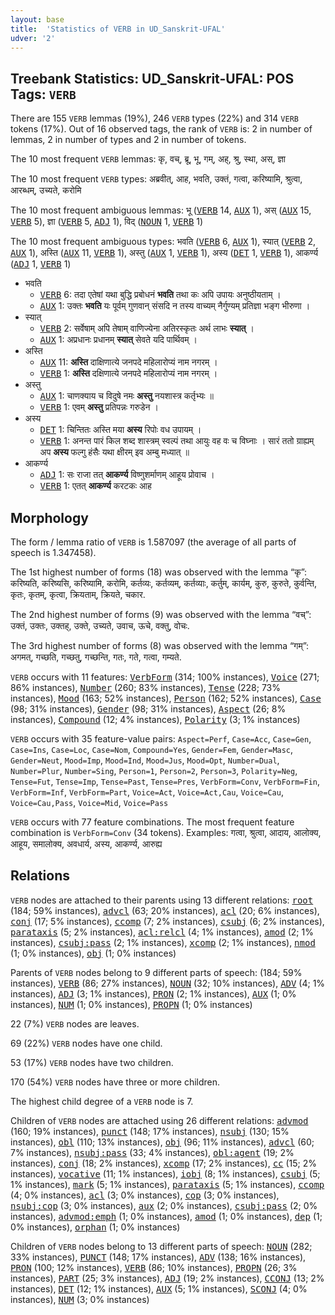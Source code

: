 ```yaml
---
layout: base
title:  'Statistics of VERB in UD_Sanskrit-UFAL'
udver: '2'
---
```


## Treebank Statistics: UD_Sanskrit-UFAL: POS Tags: `VERB`

There are 155 `VERB` lemmas (19%), 246 `VERB` types (22%) and 314 `VERB` tokens (17%).
Out of 16 observed tags, the rank of `VERB` is: 2 in number of lemmas, 2 in number of types and 2 in number of tokens.

The 10 most frequent `VERB` lemmas: कृ, वच्, ब्रू, भू, गम्, अह्, श्रु, स्था, अस्, ज्ञा

The 10 most frequent `VERB` types:  अब्रवीत्, आह, भवति, उक्तं, गत्वा, करिष्यामि, श्रुत्वा, आरब्धम्, उच्यते, करोमि

The 10 most frequent ambiguous lemmas: भू (<tt><a href="sa_ufal-pos-VERB.html">VERB</a></tt> 14, <tt><a href="sa_ufal-pos-AUX.html">AUX</a></tt> 1), अस् (<tt><a href="sa_ufal-pos-AUX.html">AUX</a></tt> 15, <tt><a href="sa_ufal-pos-VERB.html">VERB</a></tt> 5), ज्ञा (<tt><a href="sa_ufal-pos-VERB.html">VERB</a></tt> 5, <tt><a href="sa_ufal-pos-ADJ.html">ADJ</a></tt> 1), विद् (<tt><a href="sa_ufal-pos-NOUN.html">NOUN</a></tt> 1, <tt><a href="sa_ufal-pos-VERB.html">VERB</a></tt> 1)

The 10 most frequent ambiguous types:  भवति (<tt><a href="sa_ufal-pos-VERB.html">VERB</a></tt> 6, <tt><a href="sa_ufal-pos-AUX.html">AUX</a></tt> 1), स्यात् (<tt><a href="sa_ufal-pos-VERB.html">VERB</a></tt> 2, <tt><a href="sa_ufal-pos-AUX.html">AUX</a></tt> 1), अस्ति (<tt><a href="sa_ufal-pos-AUX.html">AUX</a></tt> 11, <tt><a href="sa_ufal-pos-VERB.html">VERB</a></tt> 1), अस्तु (<tt><a href="sa_ufal-pos-AUX.html">AUX</a></tt> 1, <tt><a href="sa_ufal-pos-VERB.html">VERB</a></tt> 1), अस्य (<tt><a href="sa_ufal-pos-DET.html">DET</a></tt> 1, <tt><a href="sa_ufal-pos-VERB.html">VERB</a></tt> 1), आकर्ण्य (<tt><a href="sa_ufal-pos-ADJ.html">ADJ</a></tt> 1, <tt><a href="sa_ufal-pos-VERB.html">VERB</a></tt> 1)


* भवति
  * <tt><a href="sa_ufal-pos-VERB.html">VERB</a></tt> 6: तदा एतेषां यथा बुद्धि प्रबोधनं <b>भवति</b> तथा कः अपि उपायः अनुष्ठीयताम् ।
  * <tt><a href="sa_ufal-pos-AUX.html">AUX</a></tt> 1: उक्तः <b>भवति</b> यः पूर्वम् गुणवान् संसदि न तस्य वाच्यम् नैर्गुण्यम् प्रतिज्ञा भङ्ग भीरुणा ।
* स्यात्
  * <tt><a href="sa_ufal-pos-VERB.html">VERB</a></tt> 2: सर्वेषाम् अपि तेषाम् वाणिज्येना अतिरस्कृतः अर्थ लाभः <b>स्यात्</b> ।
  * <tt><a href="sa_ufal-pos-AUX.html">AUX</a></tt> 1: अप्रधानः प्रधानम् <b>स्यात्</b> सेवते यदि पार्थिवम् ।
* अस्ति
  * <tt><a href="sa_ufal-pos-AUX.html">AUX</a></tt> 11: <b>अस्ति</b> दाक्षिणात्ये जनपदे महिलारोप्यं नाम नगरम् ।
  * <tt><a href="sa_ufal-pos-VERB.html">VERB</a></tt> 1: <b>अस्ति</b> दक्षिणात्ये जनपदे महिलारोप्यं नाम नगरम् ।
* अस्तु
  * <tt><a href="sa_ufal-pos-AUX.html">AUX</a></tt> 1: चाणक्याय च विदुषे नमः <b>अस्तु</b> नयशास्त्र कर्तृभ्यः ॥
  * <tt><a href="sa_ufal-pos-VERB.html">VERB</a></tt> 1: एवम् <b>अस्तु</b> प्रतिपन्नः गरुडेन ।
* अस्य
  * <tt><a href="sa_ufal-pos-DET.html">DET</a></tt> 1: चिन्तितः अस्ति मया <b>अस्य</b> रिपोः वध उपायम् ।
  * <tt><a href="sa_ufal-pos-VERB.html">VERB</a></tt> 1: अनन्त पारं किल शब्द शास्त्रम् स्वल्पं तथा आयुः वह वः च विघ्नाः । सारं ततो ग्राह्यम् अप <b>अस्य</b> फल्गु हंसैः यथा क्षीरम् इव अम्बु मध्यात् ॥
* आकर्ण्य
  * <tt><a href="sa_ufal-pos-ADJ.html">ADJ</a></tt> 1: सः राजा तत् <b>आकर्ण्य</b> विष्णुशर्माणम् आहूय प्रोवाच ।
  * <tt><a href="sa_ufal-pos-VERB.html">VERB</a></tt> 1: एतत् <b>आकर्ण्य</b> करटकः आह

## Morphology

The form / lemma ratio of `VERB` is 1.587097 (the average of all parts of speech is 1.347458).

The 1st highest number of forms (18) was observed with the lemma “कृ”: करिष्यति, करिष्यसि, करिष्यामि, करोमि, कर्तव्यः, कर्तव्यम्, कर्तव्याः, कर्तुम्, कार्यम्, कुरु, कुरुते, कुर्वन्ति, कृतः, कृतम्, कृत्वा, क्रियताम्, क्रियते, चकार.

The 2nd highest number of forms (9) was observed with the lemma “वच्”: उक्तं, उक्तः, उक्तह्, उक्ते, उच्यते, उवाच, ऊचे, वक्तु, वोचः.

The 3rd highest number of forms (8) was observed with the lemma “गम्”: अगमत्, गच्छति, गच्छतु, गच्छन्ति, गतः, गते, गत्वा, गम्यते.

`VERB` occurs with 11 features: <tt><a href="sa_ufal-feat-VerbForm.html">VerbForm</a></tt> (314; 100% instances), <tt><a href="sa_ufal-feat-Voice.html">Voice</a></tt> (271; 86% instances), <tt><a href="sa_ufal-feat-Number.html">Number</a></tt> (260; 83% instances), <tt><a href="sa_ufal-feat-Tense.html">Tense</a></tt> (228; 73% instances), <tt><a href="sa_ufal-feat-Mood.html">Mood</a></tt> (163; 52% instances), <tt><a href="sa_ufal-feat-Person.html">Person</a></tt> (162; 52% instances), <tt><a href="sa_ufal-feat-Case.html">Case</a></tt> (98; 31% instances), <tt><a href="sa_ufal-feat-Gender.html">Gender</a></tt> (98; 31% instances), <tt><a href="sa_ufal-feat-Aspect.html">Aspect</a></tt> (26; 8% instances), <tt><a href="sa_ufal-feat-Compound.html">Compound</a></tt> (12; 4% instances), <tt><a href="sa_ufal-feat-Polarity.html">Polarity</a></tt> (3; 1% instances)

`VERB` occurs with 35 feature-value pairs: `Aspect=Perf`, `Case=Acc`, `Case=Gen`, `Case=Ins`, `Case=Loc`, `Case=Nom`, `Compound=Yes`, `Gender=Fem`, `Gender=Masc`, `Gender=Neut`, `Mood=Imp`, `Mood=Ind`, `Mood=Jus`, `Mood=Opt`, `Number=Dual`, `Number=Plur`, `Number=Sing`, `Person=1`, `Person=2`, `Person=3`, `Polarity=Neg`, `Tense=Fut`, `Tense=Imp`, `Tense=Past`, `Tense=Pres`, `VerbForm=Conv`, `VerbForm=Fin`, `VerbForm=Inf`, `VerbForm=Part`, `Voice=Act`, `Voice=Act,Cau`, `Voice=Cau`, `Voice=Cau,Pass`, `Voice=Mid`, `Voice=Pass`

`VERB` occurs with 77 feature combinations.
The most frequent feature combination is `VerbForm=Conv` (34 tokens).
Examples: गत्वा, श्रुत्वा, आदाय, आलोक्य, आहूय, समालोक्य, अवधार्य, अस्य, आकर्ण्य, आरुह्य


## Relations

`VERB` nodes are attached to their parents using 13 different relations: <tt><a href="sa_ufal-dep-root.html">root</a></tt> (184; 59% instances), <tt><a href="sa_ufal-dep-advcl.html">advcl</a></tt> (63; 20% instances), <tt><a href="sa_ufal-dep-acl.html">acl</a></tt> (20; 6% instances), <tt><a href="sa_ufal-dep-conj.html">conj</a></tt> (17; 5% instances), <tt><a href="sa_ufal-dep-ccomp.html">ccomp</a></tt> (7; 2% instances), <tt><a href="sa_ufal-dep-csubj.html">csubj</a></tt> (6; 2% instances), <tt><a href="sa_ufal-dep-parataxis.html">parataxis</a></tt> (5; 2% instances), <tt><a href="sa_ufal-dep-acl-relcl.html">acl:relcl</a></tt> (4; 1% instances), <tt><a href="sa_ufal-dep-amod.html">amod</a></tt> (2; 1% instances), <tt><a href="sa_ufal-dep-csubj-pass.html">csubj:pass</a></tt> (2; 1% instances), <tt><a href="sa_ufal-dep-xcomp.html">xcomp</a></tt> (2; 1% instances), <tt><a href="sa_ufal-dep-nmod.html">nmod</a></tt> (1; 0% instances), <tt><a href="sa_ufal-dep-obj.html">obj</a></tt> (1; 0% instances)

Parents of `VERB` nodes belong to 9 different parts of speech:  (184; 59% instances), <tt><a href="sa_ufal-pos-VERB.html">VERB</a></tt> (86; 27% instances), <tt><a href="sa_ufal-pos-NOUN.html">NOUN</a></tt> (32; 10% instances), <tt><a href="sa_ufal-pos-ADV.html">ADV</a></tt> (4; 1% instances), <tt><a href="sa_ufal-pos-ADJ.html">ADJ</a></tt> (3; 1% instances), <tt><a href="sa_ufal-pos-PRON.html">PRON</a></tt> (2; 1% instances), <tt><a href="sa_ufal-pos-AUX.html">AUX</a></tt> (1; 0% instances), <tt><a href="sa_ufal-pos-NUM.html">NUM</a></tt> (1; 0% instances), <tt><a href="sa_ufal-pos-PROPN.html">PROPN</a></tt> (1; 0% instances)

22 (7%) `VERB` nodes are leaves.

69 (22%) `VERB` nodes have one child.

53 (17%) `VERB` nodes have two children.

170 (54%) `VERB` nodes have three or more children.

The highest child degree of a `VERB` node is 7.

Children of `VERB` nodes are attached using 26 different relations: <tt><a href="sa_ufal-dep-advmod.html">advmod</a></tt> (160; 19% instances), <tt><a href="sa_ufal-dep-punct.html">punct</a></tt> (148; 17% instances), <tt><a href="sa_ufal-dep-nsubj.html">nsubj</a></tt> (130; 15% instances), <tt><a href="sa_ufal-dep-obl.html">obl</a></tt> (110; 13% instances), <tt><a href="sa_ufal-dep-obj.html">obj</a></tt> (96; 11% instances), <tt><a href="sa_ufal-dep-advcl.html">advcl</a></tt> (60; 7% instances), <tt><a href="sa_ufal-dep-nsubj-pass.html">nsubj:pass</a></tt> (33; 4% instances), <tt><a href="sa_ufal-dep-obl-agent.html">obl:agent</a></tt> (19; 2% instances), <tt><a href="sa_ufal-dep-conj.html">conj</a></tt> (18; 2% instances), <tt><a href="sa_ufal-dep-xcomp.html">xcomp</a></tt> (17; 2% instances), <tt><a href="sa_ufal-dep-cc.html">cc</a></tt> (15; 2% instances), <tt><a href="sa_ufal-dep-vocative.html">vocative</a></tt> (11; 1% instances), <tt><a href="sa_ufal-dep-iobj.html">iobj</a></tt> (8; 1% instances), <tt><a href="sa_ufal-dep-csubj.html">csubj</a></tt> (5; 1% instances), <tt><a href="sa_ufal-dep-mark.html">mark</a></tt> (5; 1% instances), <tt><a href="sa_ufal-dep-parataxis.html">parataxis</a></tt> (5; 1% instances), <tt><a href="sa_ufal-dep-ccomp.html">ccomp</a></tt> (4; 0% instances), <tt><a href="sa_ufal-dep-acl.html">acl</a></tt> (3; 0% instances), <tt><a href="sa_ufal-dep-cop.html">cop</a></tt> (3; 0% instances), <tt><a href="sa_ufal-dep-nsubj-cop.html">nsubj:cop</a></tt> (3; 0% instances), <tt><a href="sa_ufal-dep-aux.html">aux</a></tt> (2; 0% instances), <tt><a href="sa_ufal-dep-csubj-pass.html">csubj:pass</a></tt> (2; 0% instances), <tt><a href="sa_ufal-dep-advmod-emph.html">advmod:emph</a></tt> (1; 0% instances), <tt><a href="sa_ufal-dep-amod.html">amod</a></tt> (1; 0% instances), <tt><a href="sa_ufal-dep-dep.html">dep</a></tt> (1; 0% instances), <tt><a href="sa_ufal-dep-orphan.html">orphan</a></tt> (1; 0% instances)

Children of `VERB` nodes belong to 13 different parts of speech: <tt><a href="sa_ufal-pos-NOUN.html">NOUN</a></tt> (282; 33% instances), <tt><a href="sa_ufal-pos-PUNCT.html">PUNCT</a></tt> (148; 17% instances), <tt><a href="sa_ufal-pos-ADV.html">ADV</a></tt> (138; 16% instances), <tt><a href="sa_ufal-pos-PRON.html">PRON</a></tt> (100; 12% instances), <tt><a href="sa_ufal-pos-VERB.html">VERB</a></tt> (86; 10% instances), <tt><a href="sa_ufal-pos-PROPN.html">PROPN</a></tt> (26; 3% instances), <tt><a href="sa_ufal-pos-PART.html">PART</a></tt> (25; 3% instances), <tt><a href="sa_ufal-pos-ADJ.html">ADJ</a></tt> (19; 2% instances), <tt><a href="sa_ufal-pos-CCONJ.html">CCONJ</a></tt> (13; 2% instances), <tt><a href="sa_ufal-pos-DET.html">DET</a></tt> (12; 1% instances), <tt><a href="sa_ufal-pos-AUX.html">AUX</a></tt> (5; 1% instances), <tt><a href="sa_ufal-pos-SCONJ.html">SCONJ</a></tt> (4; 0% instances), <tt><a href="sa_ufal-pos-NUM.html">NUM</a></tt> (3; 0% instances)

